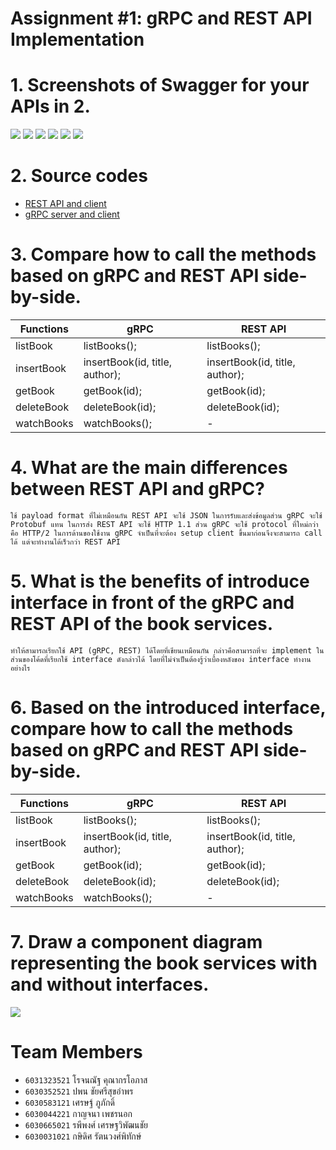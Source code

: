 # Assignment #1: gRPC and REST API Implementation

# 1. Screenshots of Swagger for your APIs in 2.
![](screenshot1.jpg?raw=true)
![](screenshot2.jpg?raw=true)
![](screenshot3.jpg?raw=true)
![](screenshot4.jpg?raw=true)
![](screenshot5.jpg?raw=true)
![](screenshot6.jpg?raw=true)

# 2. Source codes
- [REST API and client](https://github.com/2110521-2563-1-Software-Architecture/null-assignment-1/tree/master/rest-v2)
- [gRPC server and client](https://github.com/2110521-2563-1-Software-Architecture/null-assignment-1/tree/master/grpc)

# 3. Compare how to call the methods based on gRPC and REST API side-by-side.
| Functions  | gRPC                           | REST API                       |
| ---------- | ------------------------------ | ------------------------------ |
| listBook   | listBooks();                   | listBooks();                   |
| insertBook | insertBook(id, title, author); | insertBook(id, title, author); |
| getBook    | getBook(id);                   | getBook(id);                   |
| deleteBook | deleteBook(id);                | deleteBook(id);                |
| watchBooks | watchBooks();                  | -                              |

# 4. What are the main differences between REST API and gRPC?
    ใช้ payload format ที่ไม่เหมือนกัน REST API จะใช้ JSON ในการรับและส่งข้อมูลส่วน gRPC จะใช้ Protobuf แทน ในการส่ง REST API จะใช้ HTTP 1.1 ส่วน gRPC จะใช้ protocol ที่ใหม่กว่า คือ HTTP/2 ในการด้านของใช้งาน gRPC จำเป็นที่จะต้อง setup client ขึ้นมาก่อนจึงจะสามารถ call ได้ แต่จะทำงานได้เร็วกว่า REST API

# 5. What is the benefits of introduce interface in front of the gRPC and REST API of the book services.
    ทำให้สามารถเรียกใช้ API (gRPC, REST) ได้โดยที่เขียนเหมือนกัน กล่าวคือสามารถที่จะ implement ในส่วนของโค้ดที่เรียกใช้ interface ดังกล่าวได้ โดยที่ไม่จำเป็นต้องรู้ว่าเบื้องหลังของ interface ทำงานอย่างไร

# 6. Based on the introduced interface, compare how to call the methods based on gRPC and REST API side-by-side.
| Functions  | gRPC                           | REST API                       |
| ---------- | ------------------------------ | ------------------------------ |
| listBook   | listBooks();                   | listBooks();                   |
| insertBook | insertBook(id, title, author); | insertBook(id, title, author); |
| getBook    | getBook(id);                   | getBook(id);                   |
| deleteBook | deleteBook(id);                | deleteBook(id);                |
| watchBooks | watchBooks();                  | -                              |

# 7. Draw a component diagram representing the book services with and without interfaces.
![](componentDiagram.jpg?raw=true)
# Team Members
- `6031323521`	โรจนณัฐ	คุณากรโอภาส
- `6030352521`	ปพน	ชัยศรีสุขอำพร
- `6030583121`	เศรษฐ์	ภูภักดิ์
- `6030044221`	กาญจนา	เพชรนอก
- `6030665021`	รพีพงศ์	เศรษฐวิพัฒนชัย
- `6030031021`	กษิดิศ	รัตนวงศ์พิทักษ์


